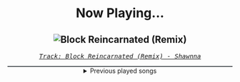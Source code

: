 <div align="center"> 
<h1>Now Playing...</h1>

![Block Reincarnated (Remix)](https://i.scdn.co/image/ab67616d00001e02297e185a405baa530f4ff9da)
--
_<samp><a href="https://open.spotify.com/track/4R1BqQmovkhxvID76U4VrW">Track: Block Reincarnated (Remix) - Shawnna</a></samp>_

<div style="border: 1px #4B5054 solid"></div>
<details>
  <summary>
    Previous played songs
  </summary>
  <table>
    <thead>
      <tr>
        <th>
          Artist
        </th>
        <th>
          Song
        </th>
        <th>
          Link
        </th>
      </tr>
    </thead>
    <tbody>
      <tr><td>Shawnna</td><td>Block Reincarnated (Remix)</td><td><a href="https://open.spotify.com/track/4R1BqQmovkhxvID76U4VrW">https://open.spotify.com/track/4R1BqQmovkhxvID76U4VrW</a></td></tr><tr><td>Ludacris</td><td>Act A Fool</td><td><a href="https://open.spotify.com/track/2v8PIeqk77XDChWADBK0KG">https://open.spotify.com/track/2v8PIeqk77XDChWADBK0KG</a></td></tr><tr><td>The Plot In You</td><td>Too Heavy</td><td><a href="https://open.spotify.com/track/308QOHNEsmXzaEFQymIPi9">https://open.spotify.com/track/308QOHNEsmXzaEFQymIPi9</a></td></tr><tr><td>The Word Alive</td><td>Slow Burn</td><td><a href="https://open.spotify.com/track/5yur0yxCrkXP4SVZw0UAVx">https://open.spotify.com/track/5yur0yxCrkXP4SVZw0UAVx</a></td></tr><tr><td>Imminence</td><td>Desolation</td><td><a href="https://open.spotify.com/track/3ZD0qLiUdLVn1eWDfDhaq2">https://open.spotify.com/track/3ZD0qLiUdLVn1eWDfDhaq2</a></td></tr><tr><td>Crystal Lake</td><td>Rebirth</td><td><a href="https://open.spotify.com/track/0JjaBtJv5jHQG5pQlEAhPa">https://open.spotify.com/track/0JjaBtJv5jHQG5pQlEAhPa</a></td></tr><tr><td>Blackbriar</td><td>Cicada</td><td><a href="https://open.spotify.com/track/28Npl9mDDanrITQV8NNe2A">https://open.spotify.com/track/28Npl9mDDanrITQV8NNe2A</a></td></tr><tr><td>Hidden Citizens</td><td>Moonlight Sonata - Epic Trailer Version</td><td><a href="https://open.spotify.com/track/3jqcJNacs1yDhtMk0wckxv">https://open.spotify.com/track/3jqcJNacs1yDhtMk0wckxv</a></td></tr><tr><td>Bag Raiders</td><td>Shooting Stars</td><td><a href="https://open.spotify.com/track/7tOcPDj3vyopZ404pY6UuP">https://open.spotify.com/track/7tOcPDj3vyopZ404pY6UuP</a></td></tr><tr><td>Fall Out Boy</td><td>We Didn’t Start The Fire</td><td><a href="https://open.spotify.com/track/60glT2wsoSHV3B8yCRSB8v">https://open.spotify.com/track/60glT2wsoSHV3B8yCRSB8v</a></td></tr><tr><td>Darude</td><td>Sandstorm</td><td><a href="https://open.spotify.com/track/6Sy9BUbgFse0n0LPA5lwy5">https://open.spotify.com/track/6Sy9BUbgFse0n0LPA5lwy5</a></td></tr><tr><td>Hidden Citizens</td><td>Moonlight Sonata - Epic Trailer Version</td><td><a href="https://open.spotify.com/track/3jqcJNacs1yDhtMk0wckxv">https://open.spotify.com/track/3jqcJNacs1yDhtMk0wckxv</a></td></tr><tr><td>Swedish House Mafia</td><td>Don't You Worry Child - Radio Edit</td><td><a href="https://open.spotify.com/track/2V65y3PX4DkRhy1djlxd9p">https://open.spotify.com/track/2V65y3PX4DkRhy1djlxd9p</a></td></tr><tr><td>Swedish House Mafia</td><td>One (Your Name) - Radio Edit</td><td><a href="https://open.spotify.com/track/1qZMPmpD1jDcOA7gZ6TCde">https://open.spotify.com/track/1qZMPmpD1jDcOA7gZ6TCde</a></td></tr><tr><td>Swedish House Mafia</td><td>Greyhound</td><td><a href="https://open.spotify.com/track/0VffaI2jwQknRrxpECYHsF">https://open.spotify.com/track/0VffaI2jwQknRrxpECYHsF</a></td></tr><tr><td>DVBBS</td><td>Tsunami</td><td><a href="https://open.spotify.com/track/0vZCG0H9KhtU7K8MEUVAoV">https://open.spotify.com/track/0vZCG0H9KhtU7K8MEUVAoV</a></td></tr><tr><td>Martin Garrix</td><td>Quantum</td><td><a href="https://open.spotify.com/track/7cmpWAZsamIlIiyU1aMGZD">https://open.spotify.com/track/7cmpWAZsamIlIiyU1aMGZD</a></td></tr><tr><td>Martin Garrix</td><td>Something</td><td><a href="https://open.spotify.com/track/6LHXb1sGs72iTmpSr0603b">https://open.spotify.com/track/6LHXb1sGs72iTmpSr0603b</a></td></tr><tr><td>Martin Garrix</td><td>Virus (How About Now) - Radio Edit</td><td><a href="https://open.spotify.com/track/5MCpA6s4yxlRWK5xZ0UFl0">https://open.spotify.com/track/5MCpA6s4yxlRWK5xZ0UFl0</a></td></tr><tr><td>Martin Garrix</td><td>Animals</td><td><a href="https://open.spotify.com/track/0A9mHc7oYUoCECqByV8cQR">https://open.spotify.com/track/0A9mHc7oYUoCECqByV8cQR</a></td></tr>
    </tbody>
  </table>
</details>

</div>
